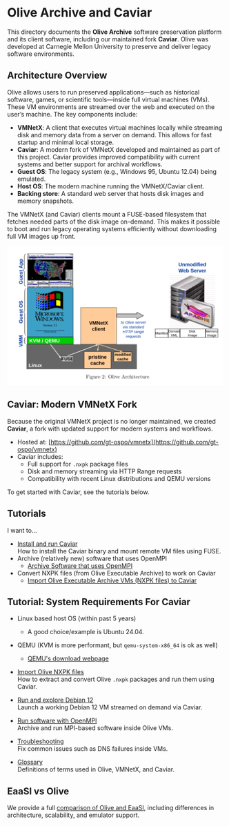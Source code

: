 # Olive Archive and Caviar

This directory documents the **Olive Archive** software preservation platform and its client software, including our maintained fork **Caviar**. Olive was developed at Carnegie Mellon University to preserve and deliver legacy software environments.

## Architecture Overview

Olive allows users to run preserved applications—such as historical software, games, or scientific tools—inside full virtual machines (VMs). These VM environments are streamed over the web and executed on the user’s machine. The key components include:

- **VMNetX**: A client that executes virtual machines locally while streaming disk and memory data from a server on demand. This allows for fast startup and minimal local storage.
- **Caviar**: A modern fork of VMNetX developed and maintained as part of this project. Caviar provides improved compatibility with current systems and better support for archival workflows.
- **Guest OS**: The legacy system (e.g., Windows 95, Ubuntu 12.04) being emulated.
- **Host OS**: The modern machine running the VMNetX/Caviar client.
- **Backing store**: A standard web server that hosts disk images and memory snapshots.

The VMNetX (and Caviar) clients mount a FUSE-based filesystem that fetches needed parts of the disk image on-demand. This makes it possible to boot and run legacy operating systems efficiently without downloading full VM images up front.

<img src="../tutorial_images/olive/architecture.png" alt="VMNetX architecture" width="500"/>

## Caviar: Modern VMNetX Fork

Because the original VMNetX project is no longer maintained, we created **Caviar**, a fork with updated support for modern systems and workflows.

- Hosted at: [https://github.com/gt-ospo/vmnetx](https://github.com/gt-ospo/vmnetx)
- Caviar includes:
  - Full support for `.nxpk` package files
  - Disk and memory streaming via HTTP Range requests
  - Compatibility with recent Linux distributions and QEMU versions

To get started with Caviar, see the tutorials below.

## Tutorials

I want to...
- [Install and run Caviar](./caviar-installation.md)  
  How to install the Caviar binary and mount remote VM files using FUSE.
- Archive (relatively new) software that uses OpenMPI
  - [Archive Software that uses OpenMPI](./openmpi.md)
- Convert NXPK files (from Olive Executable Archive) to work on Caviar
  - [Import Olive Executable Archive VMs (NXPK files) to Caviar](./import-nxpk.md)

## Tutorial: System Requirements For Caviar
- Linux based host OS (within past 5 years)
  - A good choice/example is Ubuntu 24.04.
- QEMU (KVM is more performant, but `qemu-system-x86_64` is ok as well)
  - [QEMU's download webpage](https://www.qemu.org/download/)

- [Import Olive NXPK files](./import-nxpk.md)  
  How to extract and convert Olive `.nxpk` packages and run them using Caviar.

- [Run and explore Debian 12](./caviar-installation.md#tutorial-run-and-explore-debian-12-using-caviar)  
  Launch a working Debian 12 VM streamed on demand via Caviar.

- [Run software with OpenMPI](./openmpi.md)  
  Archive and run MPI-based software inside Olive VMs.

- [Troubleshooting](./troubleshooting.md)  
  Fix common issues such as DNS failures inside VMs.

- [Glossary](./glossary.md)  
  Definitions of terms used in Olive, VMNetX, and Caviar.

## EaaSI vs Olive

We provide a full [comparison of Olive and EaaSI](../other-platforms/eaasi_olive_comparison.md), including differences in architecture, scalability, and emulator support.
